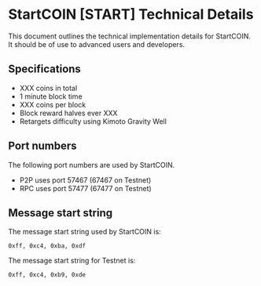 StartCOIN [START] Technical Details
===================================

This document outlines the technical implementation details for StartCOIN. It should be of use to advanced users and developers.

Specifications
--------------

* XXX coins in total
* 1 minute block time
* XXX coins per block
* Block reward halves ever XXX
* Retargets difficulty using Kimoto Gravity Well

Port numbers
------------

The following port numbers are used by StartCOIN.

* P2P uses port 57467 (67467 on Testnet)
* RPC uses port 57477 (67477 on Testnet)

Message start string
--------------------

The message start string used by StartCOIN is:

```
0xff, 0xc4, 0xba, 0xdf
```

The message start string for Testnet is:

```
0xff, 0xc4, 0xb9, 0xde
```
